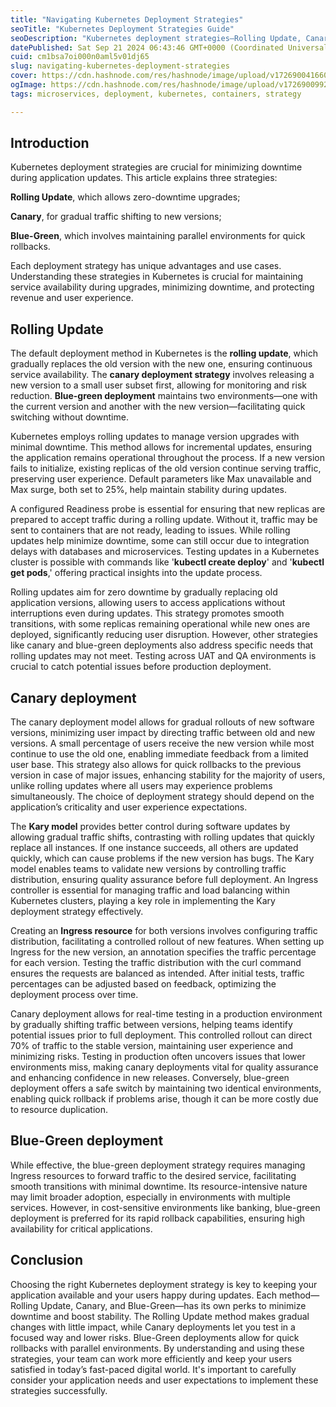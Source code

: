 ```yaml
---
title: "Navigating Kubernetes Deployment Strategies"
seoTitle: "Kubernetes Deployment Strategies Guide"
seoDescription: "Kubernetes deployment strategies—Rolling Update, Canary, Blue-Green—ensure minimal downtime and service availability during updates"
datePublished: Sat Sep 21 2024 06:43:46 GMT+0000 (Coordinated Universal Time)
cuid: cm1bsa7oi000n0aml5v01dj65
slug: navigating-kubernetes-deployment-strategies
cover: https://cdn.hashnode.com/res/hashnode/image/upload/v1726900416600/fdce928a-63ad-4eff-998a-838a20b29a02.webp
ogImage: https://cdn.hashnode.com/res/hashnode/image/upload/v1726900992034/080a0b32-1db1-4aad-82eb-723864645e29.webp
tags: microservices, deployment, kubernetes, containers, strategy

---
```


## Introduction

Kubernetes deployment strategies are crucial for minimizing downtime during application updates. This article explains three strategies:

**Rolling Update**, which allows zero-downtime upgrades;

**Canary**, for gradual traffic shifting to new versions;

**Blue-Green**, which involves maintaining parallel environments for quick rollbacks.

Each deployment strategy has unique advantages and use cases. Understanding these strategies in Kubernetes is crucial for maintaining service availability during upgrades, minimizing downtime, and protecting revenue and user experience.

## **Rolling Update**

The default deployment method in Kubernetes is the **rolling update**, which gradually replaces the old version with the new one, ensuring continuous service availability. The **canary deployment strategy** involves releasing a new version to a small user subset first, allowing for monitoring and risk reduction. **Blue-green deployment** maintains two environments—one with the current version and another with the new version—facilitating quick switching without downtime.

Kubernetes employs rolling updates to manage version upgrades with minimal downtime. This method allows for incremental updates, ensuring the application remains operational throughout the process. If a new version fails to initialize, existing replicas of the old version continue serving traffic, preserving user experience. Default parameters like Max unavailable and Max surge, both set to 25%, help maintain stability during updates.

A configured Readiness probe is essential for ensuring that new replicas are prepared to accept traffic during a rolling update. Without it, traffic may be sent to containers that are not ready, leading to issues. While rolling updates help minimize downtime, some can still occur due to integration delays with databases and microservices. Testing updates in a Kubernetes cluster is possible with commands like '**kubectl create deploy**' and '**kubectl get pods**,' offering practical insights into the update process.

Rolling updates aim for zero downtime by gradually replacing old application versions, allowing users to access applications without interruptions even during updates. This strategy promotes smooth transitions, with some replicas remaining operational while new ones are deployed, significantly reducing user disruption. However, other strategies like canary and blue-green deployments also address specific needs that rolling updates may not meet. Testing across UAT and QA environments is crucial to catch potential issues before production deployment.

## Canary deployment

The canary deployment model allows for gradual rollouts of new software versions, minimizing user impact by directing traffic between old and new versions. A small percentage of users receive the new version while most continue to use the old one, enabling immediate feedback from a limited user base. This strategy also allows for quick rollbacks to the previous version in case of major issues, enhancing stability for the majority of users, unlike rolling updates where all users may experience problems simultaneously. The choice of deployment strategy should depend on the application’s criticality and user experience expectations.

The **Kary model** provides better control during software updates by allowing gradual traffic shifts, contrasting with rolling updates that quickly replace all instances. If one instance succeeds, all others are updated quickly, which can cause problems if the new version has bugs. The Kary model enables teams to validate new versions by controlling traffic distribution, ensuring quality assurance before full deployment. An Ingress controller is essential for managing traffic and load balancing within Kubernetes clusters, playing a key role in implementing the Kary deployment strategy effectively.

Creating an **Ingress resource** for both versions involves configuring traffic distribution, facilitating a controlled rollout of new features. When setting up Ingress for the new version, an annotation specifies the traffic percentage for each version. Testing the traffic distribution with the curl command ensures the requests are balanced as intended. After initial tests, traffic percentages can be adjusted based on feedback, optimizing the deployment process over time.

Canary deployment allows for real-time testing in a production environment by gradually shifting traffic between versions, helping teams identify potential issues prior to full deployment. This controlled rollout can direct 70% of traffic to the stable version, maintaining user experience and minimizing risks. Testing in production often uncovers issues that lower environments miss, making canary deployments vital for quality assurance and enhancing confidence in new releases. Conversely, blue-green deployment offers a safe switch by maintaining two identical environments, enabling quick rollback if problems arise, though it can be more costly due to resource duplication.

## Blue-Green deployment

While effective, the blue-green deployment strategy requires managing Ingress resources to forward traffic to the desired service, facilitating smooth transitions with minimal downtime. Its resource-intensive nature may limit broader adoption, especially in environments with multiple services. However, in cost-sensitive environments like banking, blue-green deployment is preferred for its rapid rollback capabilities, ensuring high availability for critical applications.

## Conclusion

Choosing the right Kubernetes deployment strategy is key to keeping your application available and your users happy during updates. Each method—Rolling Update, Canary, and Blue-Green—has its own perks to minimize downtime and boost stability. The Rolling Update method makes gradual changes with little impact, while Canary deployments let you test in a focused way and lower risks. Blue-Green deployments allow for quick rollbacks with parallel environments. By understanding and using these strategies, your team can work more efficiently and keep your users satisfied in today’s fast-paced digital world. It's important to carefully consider your application needs and user expectations to implement these strategies successfully.